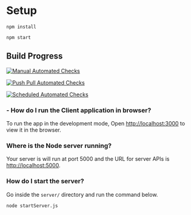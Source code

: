 # Setup

`npm install`

`npm start`

## Build Progress

[![Manual Automated Checks](https://github.com/AcceleratingAutomation/Puppies-and-Kittens-Adoption-Agency/actions/workflows/manual-automated-checks.yml/badge.svg)](https://github.com/AcceleratingAutomation/Puppies-and-Kittens-Adoption-Agency/actions/workflows/manual-automated-checks.yml)

[![Push Pull Automated Checks](https://github.com/AcceleratingAutomation/Puppies-and-Kittens-Adoption-Agency/actions/workflows/push-pull-automated-checks.yml/badge.svg)](https://github.com/AcceleratingAutomation/Puppies-and-Kittens-Adoption-Agency/actions/workflows/push-pull-automated-checks.yml)

[![Scheduled Automated Checks](https://github.com/AcceleratingAutomation/Puppies-and-Kittens-Adoption-Agency/actions/workflows/scheduled-automated-checks.yml/badge.svg)](https://github.com/AcceleratingAutomation/Puppies-and-Kittens-Adoption-Agency/actions/workflows/scheduled-automated-checks.yml)

### - How do I run the Client application in browser?

To run the app in the development mode,
Open [http://localhost:3000](http://localhost:3000) to view it in the browser.

### Where is the Node server running?

Your server is will run at port 5000 and the URL for server APIs is [http://localhost:5000](http://localhost:5000).

### How do I start the server?

Go inside the `server/` directory and run the command below.

```bash
node startServer.js
```
